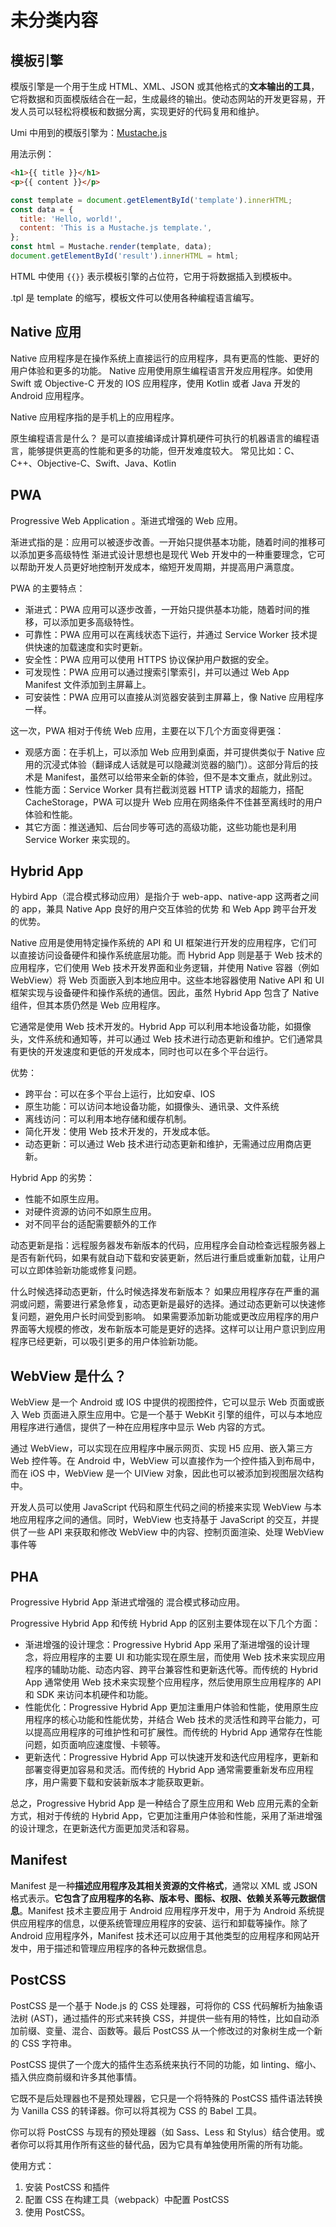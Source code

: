 # 未分类内容

## 模板引擎

模版引擎是一个用于生成 HTML、XML、JSON 或其他格式的**文本输出的工具**，它将数据和页面模版结合在一起，生成最终的输出。使动态网站的开发更容易，开发人员可以轻松将模板和数据分离，实现更好的代码复用和维护。

Umi 中用到的模版引擎为：[Mustache.js](https://github.com/janl/mustache.js/blob/master/bin/mustache)

用法示例：

```html
<h1>{{ title }}</h1>
<p>{{ content }}</p>
```

```javascript
const template = document.getElementById('template').innerHTML;
const data = {
  title: 'Hello, world!',
  content: 'This is a Mustache.js template.',
};
const html = Mustache.render(template, data);
document.getElementById('result').innerHTML = html;
```

HTML 中使用 `{{}}` 表示模板引擎的占位符，它用于将数据插入到模板中。

.tpl 是 template 的缩写，模板文件可以使用各种编程语言编写。

## Native 应用

Native 应用程序是在操作系统上直接运行的应用程序，具有更高的性能、更好的用户体验和更多的功能。
Native 应用使用原生编程语言开发应用程序。如使用 Swift 或 Objective-C 开发的 IOS 应用程序，使用 Kotlin 或者 Java 开发的 Android 应用程序。

Native 应用程序指的是手机上的应用程序。

原生编程语言是什么？
是可以直接编译成计算机硬件可执行的机器语言的编程语言，能够提供更高的性能和更多的功能，但开发难度较大。
常见比如：C、C++、Objective-C、Swift、Java、Kotlin

## PWA

Progressive Web Application 。渐进式增强的 Web 应用。

渐进式指的是：应用可以被逐步改善。一开始只提供基本功能，随着时间的推移可以添加更多高级特性
渐进式设计思想也是现代 Web 开发中的一种重要理念，它可以帮助开发人员更好地控制开发成本，缩短开发周期，并提高用户满意度。

PWA 的主要特点：

- 渐进式：PWA 应用可以逐步改善，一开始只提供基本功能，随着时间的推移，可以添加更多高级特性。
- 可靠性：PWA 应用可以在离线状态下运行，并通过 Service Worker 技术提供快速的加载速度和实时更新。
- 安全性：PWA 应用可以使用 HTTPS 协议保护用户数据的安全。
- 可发现性：PWA 应用可以通过搜索引擎索引，并可以通过 Web App Manifest 文件添加到主屏幕上。
- 可安装性：PWA 应用可以直接从浏览器安装到主屏幕上，像 Native 应用程序一样。

这一次，PWA 相对于传统 Web 应用，主要在以下几个方面变得更强：

- 观感方面：在手机上，可以添加 Web 应用到桌面，并可提供类似于 Native 应用的沉浸式体验（翻译成人话就是可以隐藏浏览器的脑门）。这部分背后的技术是 Manifest，虽然可以给带来全新的体验，但不是本文重点，就此别过。
- 性能方面：Service Worker 具有拦截浏览器 HTTP 请求的超能力，搭配 CacheStorage，PWA 可以提升 Web 应用在网络条件不佳甚至离线时的用户体验和性能。
- 其它方面：推送通知、后台同步等可选的高级功能，这些功能也是利用 Service Worker 来实现的。

## Hybrid App

Hybird App（混合模式移动应用）是指介于 web-app、native-app 这两者之间的 app，兼具 Native App 良好的用户交互体验的优势 和 Web App 跨平台开发的优势。

Native 应用是使用特定操作系统的 API 和 UI 框架进行开发的应用程序，它们可以直接访问设备硬件和操作系统底层功能。而 Hybrid App 则是基于 Web 技术的应用程序，它们使用 Web 技术开发界面和业务逻辑，并使用 Native 容器（例如 WebView）将 Web 页面嵌入到本地应用中。这些本地容器使用 Native API 和 UI 框架实现与设备硬件和操作系统的通信。因此，虽然 Hybrid App 包含了 Native 组件，但其本质仍然是 Web 应用程序。

它通常是使用 Web 技术开发的。Hybrid App 可以利用本地设备功能，如摄像头，文件系统和通知等，并可以通过 Web 技术进行动态更新和维护。它们通常具有更快的开发速度和更低的开发成本，同时也可以在多个平台运行。

优势：

- 跨平台：可以在多个平台上运行，比如安卓、IOS
- 原生功能：可以访问本地设备功能，如摄像头、通讯录、文件系统
- 离线访问：可以利用本地存储和缓存机制。
- 简化开发：使用 Web 技术开发的，开发成本低。
- 动态更新：可以通过 Web 技术进行动态更新和维护，无需通过应用商店更新。

Hybrid App 的劣势：

- 性能不如原生应用。
- 对硬件资源的访问不如原生应用。
- 对不同平台的适配需要额外的工作

动态更新是指：远程服务器发布新版本的代码，应用程序会自动检查远程服务器上是否有新代码，如果有就自动下载和安装更新，然后进行重启或重新加载，让用户可以立即体验新功能或修复问题。

什么时候选择动态更新，什么时候选择发布新版本？
如果应用程序存在严重的漏洞或问题，需要进行紧急修复，动态更新是最好的选择。通过动态更新可以快速修复问题，避免用户长时间受到影响。
如果需要添加新功能或更改应用程序的用户界面等大规模的修改，发布新版本可能是更好的选择。这样可以让用户意识到应用程序已经更新，可以吸引更多的用户体验新功能。

## WebView 是什么？

WebView 是一个 Android 或 IOS 中提供的视图控件，它可以显示 Web 页面或嵌入 Web 页面进入原生应用中。它是一个基于 WebKit 引擎的组件，可以与本地应用程序进行通信，提供了一种在应用程序中显示 Web 内容的方式。

通过 WebView，可以实现在应用程序中展示网页、实现 H5 应用、嵌入第三方 Web 控件等。在 Android 中，WebView 可以直接作为一个控件插入到布局中，而在 iOS 中，WebView 是一个 UIView 对象，因此也可以被添加到视图层次结构中。

开发人员可以使用 JavaScript 代码和原生代码之间的桥接来实现 WebView 与本地应用程序之间的通信。同时，WebView 也支持基于 JavaScript 的交互，并提供了一些 API 来获取和修改 WebView 中的内容、控制页面渲染、处理 WebView 事件等

## PHA

Progressive Hybrid App 渐进式增强的 混合模式移动应用。

Progressive Hybrid App 和传统 Hybrid App 的区别主要体现在以下几个方面：

- 渐进增强的设计理念：Progressive Hybrid App 采用了渐进增强的设计理念，将应用程序的主要 UI 和功能实现在原生层，而使用 Web 技术来实现应用程序的辅助功能、动态内容、跨平台兼容性和更新迭代等。而传统的 Hybrid App 通常使用 Web 技术来实现整个应用程序，然后使用原生应用程序的 API 和 SDK 来访问本机硬件和功能。
- 性能优化：Progressive Hybrid App 更加注重用户体验和性能，使用原生应用程序的核心功能和性能优势，并结合 Web 技术的灵活性和跨平台能力，可以提高应用程序的可维护性和可扩展性。而传统的 Hybrid App 通常存在性能问题，如页面响应速度慢、卡顿等。
- 更新迭代：Progressive Hybrid App 可以快速开发和迭代应用程序，更新和部署变得更加容易和灵活。而传统的 Hybrid App 通常需要重新发布应用程序，用户需要下载和安装新版本才能获取更新。

总之，Progressive Hybrid App 是一种结合了原生应用和 Web 应用元素的全新方式，相对于传统的 Hybrid App，它更加注重用户体验和性能，采用了渐进增强的设计理念，在更新迭代方面更加灵活和容易。

## Manifest

Manifest 是一种**描述应用程序及其相关资源的文件格式**，通常以 XML 或 JSON 格式表示。**它包含了应用程序的名称、版本号、图标、权限、依赖关系等元数据信息**。Manifest 技术主要应用于 Android 应用程序开发中，用于为 Android 系统提供应用程序的信息，以便系统管理应用程序的安装、运行和卸载等操作。除了 Android 应用程序外，Manifest 技术还可以应用于其他类型的应用程序和网站开发中，用于描述和管理应用程序的各种元数据信息。

## PostCSS

PostCSS 是一个基于 Node.js 的 CSS 处理器，可将你的 CSS 代码解析为抽象语法树 (AST)，通过插件的形式来转换 CSS，并提供一些有用的特性，比如自动添加前缀、变量、混合、函数等。最后 PostCSS 从一个修改过的对象树生成一个新的 CSS 字符串。

PostCSS 提供了一个庞大的插件生态系统来执行不同的功能，如 linting、缩小、插入供应商前缀和许多其他事情。

它既不是后处理器也不是预处理器，它只是一个将特殊的 PostCSS 插件语法转换为 Vanilla CSS 的转译器。你可以将其视为 CSS 的 Babel 工具。

你可以将 PostCSS 与现有的预处理器（如 Sass、Less 和 Stylus）结合使用。或者你可以将其用作所有这些的替代品，因为它具有单独使用所需的所有功能。

使用方式：

1. 安装 PostCSS 和插件
2. 配置 CSS
   在构建工具（webpack）中配置 PostCSS
3. 使用 PostCSS。
